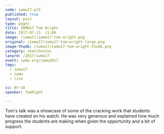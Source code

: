 ```yaml
---
code: iwmw17-p15
published: true
layout: post
type: pages
title: IWMW17 Tom Wright
date: 2017-07-13  11:00
image: /iwmw17/iwmw17-tom-wright.png
original: /iwmw17/iwmw17-tom-wright-large.png
image-thumb: /iwmw17/iwmw17-tom-wright-thumb.png
category: sketchnotes
lanyrd: /2017/iwmw17
event: iwmw.org/iwmw2017
tags:
  - iwmw17
  - iwmw
  - live

cc: BY-SA
speaker: TomRight

---
```


Tom's talk was a showcase of some of the cracking work that students have created on his watch. He was very generous and explained how much progress the students are making when given the opportunity and a bit of support.

